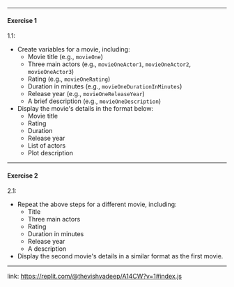 * * *

#### **Exercise 1**

1.1:

*   Create variables for a movie, including:
    *   Movie title (e.g., `movieOne`)
    *   Three main actors (e.g., `movieOneActor1`, `movieOneActor2`, `movieOneActor3`)
    *   Rating (e.g., `movieOneRating`)
    *   Duration in minutes (e.g., `movieOneDurationInMinutes`)
    *   Release year (e.g., `movieOneReleaseYear`)
    *   A brief description (e.g., `movieOneDescription`)
*   Display the movie's details in the format below:
    *   Movie title
    *   Rating
    *   Duration
    *   Release year
    *   List of actors
    *   Plot description

* * *

#### **Exercise 2**

2.1:

*   Repeat the above steps for a different movie, including:
    *   Title
    *   Three main actors
    *   Rating
    *   Duration in minutes
    *   Release year
    *   A description
*   Display the second movie's details in a similar format as the first movie.

* * *

link: https://replit.com/@thevishvadeep/A14CW?v=1#index.js
